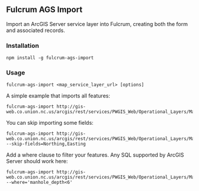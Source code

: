 ## Fulcrum AGS Import

Import an ArcGIS Server service layer into Fulcrum, creating both the form and associated records.

### Installation

    npm install -g fulcrum-ags-import

### Usage

    fulcrum-ags-import <map_service_layer_url> [options]

A simple example that imports all features:

    fulcrum-ags-import http://gis-web.co.union.nc.us/arcgis/rest/services/PWGIS_Web/Operational_Layers/MapServer/5

You can skip importing some fields:

    fulcrum-ags-import http://gis-web.co.union.nc.us/arcgis/rest/services/PWGIS_Web/Operational_Layers/MapServer/5 --skip-fields=Northing,Easting

Add a where clause to filter your features. Any SQL supported by ArcGIS Server should work here:

    fulcrum-ags-import http://gis-web.co.union.nc.us/arcgis/rest/services/PWGIS_Web/Operational_Layers/MapServer/5 --where='manhole_depth<6'
